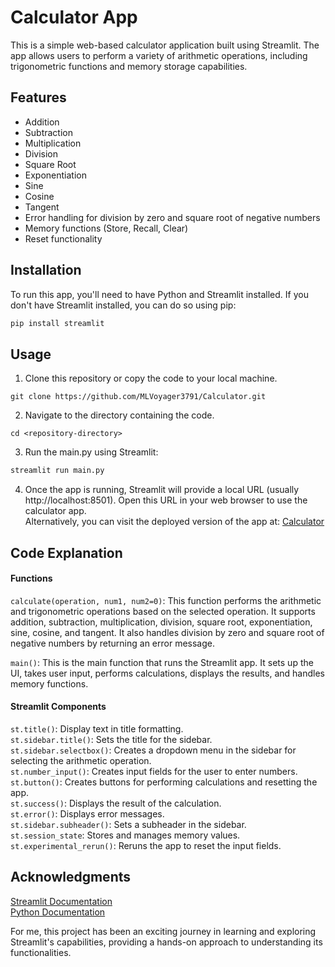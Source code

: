 # Calculator App

This is a simple web-based calculator application built using Streamlit. The app allows users to perform a variety of arithmetic operations, including trigonometric functions and memory storage capabilities.

## Features

- Addition
- Subtraction
- Multiplication
- Division
- Square Root
- Exponentiation
- Sine
- Cosine
- Tangent
- Error handling for division by zero and square root of negative numbers
- Memory functions (Store, Recall, Clear)
- Reset functionality

## Installation

To run this app, you'll need to have Python and Streamlit installed. If you don't have Streamlit installed, you can do so using pip:

```sh
pip install streamlit
```

## Usage
1. Clone this repository or copy the code to your local machine.
```
git clone https://github.com/MLVoyager3791/Calculator.git
```
2. Navigate to the directory containing the code.
```
cd <repository-directory>
```
3. Run the main.py using Streamlit:
```sh
streamlit run main.py
```
4. Once the app is running, Streamlit will provide a local URL (usually http://localhost:8501). Open this URL in your web browser to use the calculator app.\
Alternatively, you can visit the deployed version of the app at: [Calculator](https://calculator-01.streamlit.app/)

## Code Explanation
#### **Functions**
```calculate(operation, num1, num2=0)```: This function performs the arithmetic and trigonometric operations based on the selected operation. It supports addition, subtraction, multiplication, division, square root, exponentiation, sine, cosine, and tangent. It also handles division by zero and square root of negative numbers by returning an error message.

```main()```: This is the main function that runs the Streamlit app. It sets up the UI, takes user input, performs calculations, displays the results, and handles memory functions.

#### **Streamlit Components**
```st.title()```: Display text in title formatting. \
```st.sidebar.title()```: Sets the title for the sidebar. \
```st.sidebar.selectbox()```: Creates a dropdown menu in the sidebar for selecting the arithmetic operation. \
```st.number_input()```: Creates input fields for the user to enter numbers. \
```st.button()```: Creates buttons for performing calculations and resetting the app. \
```st.success()```: Displays the result of the calculation. \
```st.error()```: Displays error messages. \
```st.sidebar.subheader()```: Sets a subheader in the sidebar. \
```st.session_state```: Stores and manages memory values. \
```st.experimental_rerun()```: Reruns the app to reset the input fields.

## Acknowledgments
[Streamlit Documentation](https://docs.streamlit.io/)<br>
[Python Documentation](https://docs.python.org/3.11/)

For me, this project has been an exciting journey in learning and exploring Streamlit's capabilities, providing a hands-on approach to understanding its functionalities.

